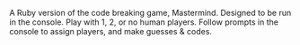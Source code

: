 A Ruby version of the code breaking game, Mastermind. Designed to be run in the console. Play with 1, 2, or no human players. Follow prompts in the console to assign players, and make guesses & codes.